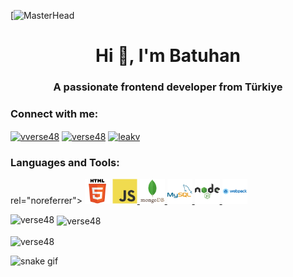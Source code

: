 [![MasterHead](https://cdn.discordapp.com/attachments/1302743045762187346/1304927964441608365/eedf0011aac3db1e88b01dd91f96517c.jpg?ex=67312c5f&is=672fdadf&hm=d4466295c55b37db212ae1ad7425ea5e94b66c34baee5d37db223fb0cd9600c2&)
<h1 align="center">Hi 👋, I'm Batuhan</h1>
<h3 align="center">A passionate frontend developer from Türkiye</h3>

<h3 align="left">Connect with me:</h3>
<p align="left">
<a href="https://instagram.com/vverse48" target="blank"><img align="center" src="https://raw.githubusercontent.com/rahuldkjain/github-profile-readme-generator/master/src/images/icons/Social/instagram.svg" alt="vverse48" height="30" width="40" /></a>
<a href="https://www.youtube.com/c/verse48" target="blank"><img align="center" src="https://raw.githubusercontent.com/rahuldkjain/github-profile-readme-generator/master/src/images/icons/Social/youtube.svg" alt="verse48" height="30" width="40" /></a>
<a href="https://discord.gg/leakv" target="blank"><img align="center" src="https://raw.githubusercontent.com/rahuldkjain/github-profile-readme-generator/master/src/images/icons/Social/discord.svg" alt="leakv" height="30" width="40" /></a>
</p>

<h3 align="left">Languages and Tools:</h3>
rel="noreferrer"> <img src="https://raw.githubusercontent.com/devicons/devicon/master/icons/html5/html5-original-wordmark.svg" alt="html5" width="40" height="40"/> </a> <a href="https://developer.mozilla.org/en-US/docs/Web/JavaScript" target="_blank" rel="noreferrer"> <img src="https://raw.githubusercontent.com/devicons/devicon/master/icons/javascript/javascript-original.svg" alt="javascript" width="40" height="40"/> </a> <a href="https://www.linux.org/" target="_blank" rel="noreferrer"> <img src="https://raw.githubusercontent.com/devicons/devicon/master/icons/mongodb/mongodb-original-wordmark.svg" alt="mongodb" width="40" height="40"/> </a> <a href="https://www.mysql.com/" target="_blank" rel="noreferrer"> <img src="https://raw.githubusercontent.com/devicons/devicon/master/icons/mysql/mysql-original-wordmark.svg" alt="mysql" width="40" height="40"/> </a> <a href="https://nodejs.org" target="_blank" rel="noreferrer"> <img src="https://raw.githubusercontent.com/devicons/devicon/master/icons/nodejs/nodejs-original-wordmark.svg" alt="nodejs" width="40" height="40"/> </a> <a href="https://www.python.org" target="_blank" rel="noreferrer"> <img src="https://raw.githubusercontent.com/devicons/devicon/d00d0969292a6569d45b06d3f350f463a0107b0d/icons/webpack/webpack-original-wordmark.svg" alt="webpack" width="40" height="40"/> </a> </p>

<p><img align="left" src="https://github-readme-stats.vercel.app/api/top-langs?username=verse48&show_icons=true&locale=en&layout=compact" alt="verse48" /></p>

<p>&nbsp;<img align="center" src="https://github-readme-stats.vercel.app/api?username=verse48&show_icons=true&locale=en" alt="verse48" /></p>

<p><img align="center" src="https://github-readme-streak-stats.herokuapp.com/?user=verse48&" alt="verse48" /></p>

![snake gif](https://github.com/verse48/verse48/blob/output/github-contribution-grid-snake.gif)
